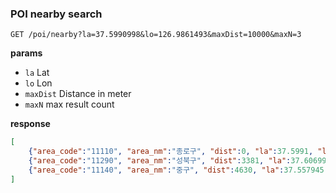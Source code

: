 

### POI nearby search

```http
GET /poi/nearby?la=37.5990998&lo=126.9861493&maxDist=10000&maxN=3
```

**params**

- `la` Lat
- `lo` Lon
- `maxDist` Distance in meter
- `maxN` max result count

**response**

```json
[
    {"area_code":"11110", "area_nm":"종로구", "dist":0, "la":37.5991, "lo":126.986149},
    {"area_code":"11290", "area_nm":"성북구", "dist":3381, "la":37.606991, "lo":127.023218},
    {"area_code":"11140", "area_nm":"중구", "dist":4630, "la":37.557945, "lo":126.99419}
]
```
